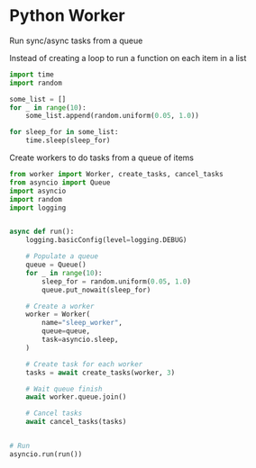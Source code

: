 # Python Worker

Run sync/async tasks from a queue

Instead of creating a loop to run a function on each item in a list
```python
import time
import random

some_list = []
for _ in range(10):
    some_list.append(random.uniform(0.05, 1.0))

for sleep_for in some_list:
    time.sleep(sleep_for)
```

Create workers to do tasks from a queue of items
```python
from worker import Worker, create_tasks, cancel_tasks
from asyncio import Queue
import asyncio
import random
import logging


async def run():
    logging.basicConfig(level=logging.DEBUG)

    # Populate a queue
    queue = Queue()
    for _ in range(10):
        sleep_for = random.uniform(0.05, 1.0)
        queue.put_nowait(sleep_for)

    # Create a worker
    worker = Worker(
        name="sleep_worker",
        queue=queue,
        task=asyncio.sleep,
    )

    # Create task for each worker
    tasks = await create_tasks(worker, 3)

    # Wait queue finish
    await worker.queue.join()

    # Cancel tasks
    await cancel_tasks(tasks)


# Run
asyncio.run(run())
```
